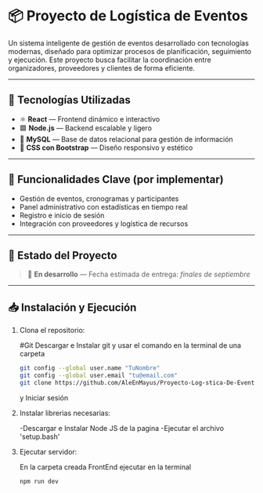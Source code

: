 # 📦 Proyecto de Logística de Eventos

Un sistema inteligente de gestión de eventos desarrollado con tecnologías modernas, diseñado para optimizar procesos de planificación, seguimiento y ejecución. Este proyecto busca facilitar la coordinación entre organizadores, proveedores y clientes de forma eficiente.

---

## 🚀 Tecnologías Utilizadas

- ⚛️ **React** — Frontend dinámico e interactivo  
- 🟩 **Node.js** — Backend escalable y ligero  
- 🐬 **MySQL** — Base de datos relacional para gestión de información  
- 🎨 **CSS con Bootstrap** — Diseño responsivo y estético

---

## 🔧 Funcionalidades Clave (por implementar)

- Gestión de eventos, cronogramas y participantes  
- Panel administrativo con estadísticas en tiempo real  
- Registro e inicio de sesión  
- Integración con proveedores y logística de recursos

---

## 📌 Estado del Proyecto

> 🚧 **En desarrollo** — Fecha estimada de entrega: *finales de septiembre*

---

## 📥 Instalación y Ejecución
1. Clona el repositorio:

   #Git
   Descargar e Instalar git y usar el comando en la terminal de una carpeta
   ```bash
   git config --global user.name "TuNombre"
   git config --global user.email "tu@email.com"
   git clone https://github.com/AleEnMayus/Proyecto-Log-stica-De-Eventos.git
   ```
    y Iniciar sesión

2. Instalar librerias necesarias:

   -Descargar e Instalar Node JS de la pagina
   -Ejecutar el archivo 'setup.bash'
   
4. Ejecutar servidor:

   En la carpeta creada FrontEnd ejecutar en la terminal
   ```bash
   npm run dev
      

